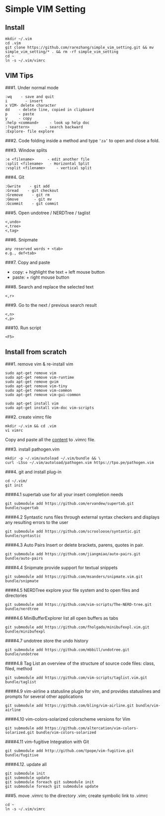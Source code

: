 # Simple VIM Setting
## Install
```
mkdir ~/.vim
cd .vim
git clone https://github.com/rarezhang/simple_vim_setting.git && mv simple_vim_setting/* . && rm -rf simple_vim_setting
cd ~
ln -s ~/.vim/vimrc
```

## VIM Tips
###1. Under normal mode
```
:wq    - save and quit
i        - insert
x VIM- delete character
dd    - delete line, copied in clipboard
p     - paste
y     - copy
:help <command>     - look up help doc
:?<pattern>       - search backward
:Explore- file explore
```

###2. Code folding
inside a method and type ```‘za’``` to open and close a fold.

###3. Window splits
```
:e <filename>      - edit another file
:split <filename>   - Horizontal Split
:vsplit <filename>     - vertical split
```

###4. Git
```
:Gwrite    - git add
:Gread    - git checkout
:Gremove    - git rm
:Gmove       - git mv
:Gcommit    - git commit
```

###5. Open undotree  /   NERDTree   /   taglist 
```
<,undo>
<,tree>
<,tag>
```

###6. Snipmate
```
any reserved words + <tab>
e.g., def<tab>
```

###7. Copy and paste
- copy: <shift> + highlight the text + left mouse button
- paste: <shift> + right mouse button

###8. Search and replace the selected text
```
<,r>
```

###9. Go to the next / previous search result
```
<,n>
<,p>
```

###10. Run script
```
<F5>
```

## Install from scratch
###1. remove vim & re-install vim
```
sudo apt-get remove vim
sudo apt-get remove vim-runtime
sudo apt-get remove gvim
sudo apt-get remove vim-tiny
sudo apt-get remove vim-common
sudo apt-get remove vim-gui-common

sudo apt-get install vim
sudo apt-get install vim-doc vim-scripts
```

###2. create vimrc file
```
mkdir ~/.vim && cd .vim
vi vimrc
```
Copy and paste all the [content](/vimrc) to .vimrc file.



###3. install pathogen.vim
```
mkdir -p ~/.vim/autoload ~/.vim/bundle && \
curl -LSso ~/.vim/autoload/pathogen.vim https://tpo.pe/pathogen.vim
```

###4. git and install plug-in
```
cd ~/.vim/
git init
```
####4.1 supertab
use <Tab> for all your insert completion needs
```
git submodule add https://github.com/ervandew/supertab.git bundle/supertab
```
####4.2 Syntastic
runs files through external syntax checkers and displays any resulting errors to the user
```
git submodule add https://github.com/scrooloose/syntastic.git bundle/syntastic
```
####4.3 Auto Pairs
Insert or delete brackets, parens, quotes in pair.
```
git submodule add https://github.com/jiangmiao/auto-pairs.git bundle/auto-pairs
```
####4.4 Snipmate
provide support for textual snippets
```
git submodule add https://github.com/msanders/snipmate.vim.git bundle/snipmate
```
####4.5 NERDTree
explore your file system and to open files and directories
```
git submodule add https://github.com/vim-scripts/The-NERD-tree.git bundle/nerdtree
```
####4.6 MiniBufferExplorer
list all open buffers as tabs
```
git submodule add https://github.com/fholgado/minibufexpl.vim.git bundle/minibufexpl
```
####4.7 undotree
store the undo history
```
git submodule add https://github.com/mbbill/undotree.git bundle/undotree
```
####4.8 Tag List
an overview of the structure of source code files: class, filed, method
```
git submodule add https://github.com/vim-scripts/taglist.vim.git bundle/taglist
```
####4.9 vim-airline
a statusline plugin for vim, and provides statuslines and prompts for several other applications
```
git submodule add https://github.com/bling/vim-airline.git bundle/vim-airline
```
####4.10 vim-colors-solarized
colorscheme versions for Vim
```
git submodule add https://github.com/altercation/vim-colors-solarized.git bundle/vim-colors-solarized
```
####4.11 vim-fugitive
Integration with Git
```
git submodule add http://github.com/tpope/vim-fugitive.git bundle/fugitive
```
####4.12. update all
```
git submodule init
git submodule update
git submodule foreach git submodule init
git submodule foreach git submodule update
```

###5. move .vimrc to the directory .vim; create symbolic link to .vimrc
```
cd ~
ln -s ~/.vim/vimrc
```
